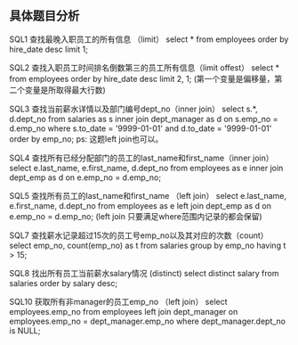 ## 具体题目分析
SQL1 查找最晚入职员工的所有信息 （limit）
select * from employees order by hire_date desc limit 1;

SQL2 查找入职员工时间排名倒数第三的员工所有信息（limit offest）
select * from employees order by hire_date desc limit 2, 1;
(第一个变量是偏移量，第二个变量是所取得最大行数)

SQL3 查找当前薪水详情以及部门编号dept_no（inner join）
select s.*, d.dept_no 
from salaries as s inner join dept_manager as d on s.emp_no = d.emp_no
where s.to_date = '9999-01-01' and d.to_date = '9999-01-01'
order by emp_no;
ps: 这题left join也可以。

SQL4 查找所有已经分配部门的员工的last_name和first_name（inner join）
select e.last_name, e.first_name, d.dept_no
from employees as e inner join dept_emp as d on e.emp_no = d.emp_no;

SQL5 查找所有员工的last_name和first_name （left join）
select e.last_name, e.first_name, d.dept_no
from employees as e left join dept_emp as d on e.emp_no = d.emp_no;
(left join 只要满足where范围内记录的都会保留)

SQL7 查找薪水记录超过15次的员工号emp_no以及其对应的次数（count）
select emp_no, count(emp_no) as t
from salaries group by emp_no
having t > 15;

SQL8 找出所有员工当前薪水salary情况 (distinct)
select distinct salary
from salaries
order by salary desc;

SQL10 获取所有非manager的员工emp_no （left join）
select employees.emp_no
from employees left join dept_manager
on employees.emp_no = dept_manager.emp_no
where dept_manager.dept_no is NULL;